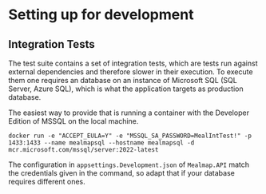 # Setting up for development

## Integration Tests

The test suite contains a set of integration tests, which are tests run against external dependencies and therefore slower in their execution.
To execute them one requires an database on an instance of Microsoft SQL (SQL Server, Azure SQL), which is what the application targets as production database.

The easiest way to provide that is running a container with the Developer Edition of MSSQL on the local machine.

`docker run -e "ACCEPT_EULA=Y" -e "MSSQL_SA_PASSWORD=MealIntTest!" -p 1433:1433 --name mealmapsql --hostname mealmapsql -d mcr.microsoft.com/mssql/server:2022-latest`

The configuration in `appsettings.Development.json` of `Mealmap.API` match the credentials given in the command, so adapt that if your database requires different ones.

